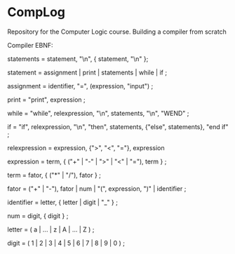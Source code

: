 # CompLog
Repository for the Computer Logic course. Building a compiler from scratch


Compiler EBNF:

statements = statement, "\n", { statement, "\n" };

statement = assignment | print | statements | while | if ;

assignment = identifier, "=", (expression, "input") ;

print = "print", expression ;

while = "while", relexpression, "\n", statements, "\n", "WEND" ;

if = "if", relexpression, "\n", "then", statements, {"else", statements}, "end if" ;

relexpression = expression, {">", "<", "="},  expression

expression = term, { ("+" | "-" | ">" | "<" | "="), term } ;

term = fator, { ("*" | "/"), fator } ;

fator = ("+" | "-"), fator | num | "(", expression, ")" | identifier ;

identifier = letter, { letter | digit | "_" } ;

num = digit, { digit } ;

letter = ( a | ... | z | A | ... | Z ) ;

digit = ( 1 | 2 | 3 | 4 | 5 | 6 | 7 | 8 | 9 | 0 ) ;
